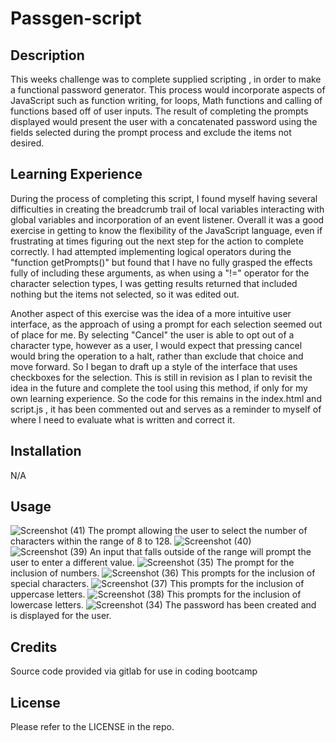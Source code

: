 # Passgen-script


## Description
This weeks challenge was to complete supplied scripting , in order to make a functional password generator. This process would incorporate aspects of JavaScript such as function writing, for loops, Math functions and calling of functions based off of user inputs. The result of completing the prompts displayed would present the user with a concatenated password using the fields selected during the prompt process and exclude the items not desired.


## Learning Experience
During the process of completing this script, I found myself having several difficulties in creating the breadcrumb trail of local variables interacting with global variables and incorporation of an event listener. Overall it was a good exercise in getting to know the flexibility of the JavaScript language, even if frustrating at times figuring out the next step for the action to complete correctly. I had attempted implementing logical operators during the "function getPrompts()" but found that I have no fully grasped the effects fully of including these arguments, as when using a "!=" operator for the character selection types, I was getting results returned that included nothing but the items not selected, so it was edited out. 

Another aspect of this exercise was the idea of a more intuitive user interface, as the approach of using a prompt for each selection seemed out of place for me. By selecting "Cancel" the user is able to opt out of a character type, however as a user, I would expect that pressing cancel would bring the operation to a halt, rather than exclude that choice and move forward. So I began to draft up a style of the interface that uses checkboxes for the selection. This is still in revision as I plan to revisit the idea in the future and complete the tool using this method, if only for my own learning experience. So the code for this remains in the index.html and script.js , it has been commented out and serves as a reminder to myself of where I need to evaluate what is written and correct it.



## Installation
N/A

## Usage

![Screenshot (41)](https://user-images.githubusercontent.com/125767916/230437232-1efd59ee-182a-4b0f-8eff-795930f39968.png)
The prompt allowing the user to select the number of characters within the range of 8 to 128.
![Screenshot (40)](https://user-images.githubusercontent.com/125767916/230437214-c95015a6-4361-4b3b-8942-95eabc1713c0.png)
![Screenshot (39)](https://user-images.githubusercontent.com/125767916/230437203-08ab09f5-b422-4244-a883-3b321e91fb7e.png)
An input that falls outside of the range will prompt the user to enter a different value.
![Screenshot (35)](https://user-images.githubusercontent.com/125767916/230437117-52c4b7af-6034-4a89-b9b4-2e001df264be.png)
The prompt for the inclusion of numbers.
![Screenshot (36)](https://user-images.githubusercontent.com/125767916/230437159-9195d514-eba8-48d7-9f09-a14800dd98e5.png)
This prompts for the inclusion of special characters.
![Screenshot (37)](https://user-images.githubusercontent.com/125767916/230437179-0cd47993-cd28-43fe-824b-e093edc0e77d.png)
This prompts for the inclusion of uppercase letters.
![Screenshot (38)](https://user-images.githubusercontent.com/125767916/230437194-83ac95bb-fd9e-49de-b5af-9c5d6ad4660e.png)
This prompts for the inclusion of lowercase letters.
![Screenshot (34)](https://user-images.githubusercontent.com/125767916/230437302-7a1720f5-9c8f-4997-a16b-6f0a2fb5b8ee.png)
The password has been created and is displayed for the user.
## Credits
Source code provided via gitlab for use in coding bootcamp


## License

Please refer to the LICENSE in the repo.



